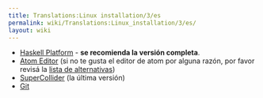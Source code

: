 ```yaml
---
title: Translations:Linux installation/3/es
permalink: wiki/Translations:Linux_installation/3/es/
layout: wiki
---
```


-   [Haskell Platform](https://www.haskell.org/platform/) - **se
    recomienda la versión completa**.
-   [Atom Editor](https://atom.io/) (si no te gusta el editor de atom
    por alguna razón, por favor revisá la [lista de
    alternativas](/wiki/List_of_tidal_editors "wikilink"))
-   [SuperCollider](http://supercollider.github.io/download) (la última
    versión)
-   [Git](https://git-scm.com/)

